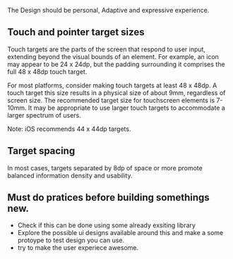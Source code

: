 The Design should be personal, Adaptive and expressive experience. 

## Touch and pointer target sizes
Touch targets are the parts of the screen that respond to user input, extending beyond the visual bounds of an element. For example, an icon may appear to be 24 x 24dp, but the padding surrounding it comprises the full 48 x 48dp touch target.

For most platforms, consider making touch targets at least 48 x 48dp. A touch target this size results in a physical size of about 9mm, regardless of screen size. The recommended target size for touchscreen elements is 7-10mm. It may be appropriate to use larger touch targets to accommodate a larger spectrum of users.

Note: iOS recommends 44 x 44dp targets. 

## Target spacing
In most cases, targets separated by 8dp of space or more promote balanced information density and usability.

## Must do pratices before building somethings new.
- Check if this can be done using some already exsiting library
- Explore the possible ui designs available around this and make a some protoype to test design you can use.
- try to make the user experiece awesome.
